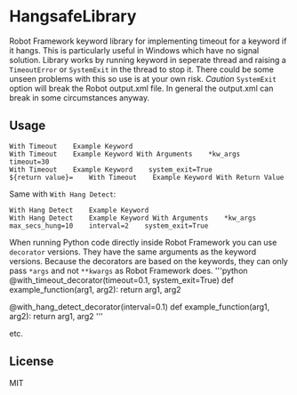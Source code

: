 # HangsafeLibrary
Robot Framework keyword library for implementing timeout for a keyword if it hangs. This is particularly useful in Windows which have no signal solution.
Library works by running keyword in seperate thread and raising a `TimeoutError` or `SystemExit` in the thread to stop it. 
There could be some unseen problems with this so use is at your own risk. *Caution* `SystemExit` option will break the Robot output.xml file.
In general the output.xml can break in some circumstances anyway.

## Usage
```
With Timeout    Example Keyword    
With Timeout    Example Keyword With Arguments    *kw_args    timeout=30
With Timeout    Example Keyword    system_exit=True
${return value}=    With Timeout    Example Keyword With Return Value
```

Same with `With Hang Detect`:
```
With Hang Detect    Example Keyword
With Hang Detect    Example Keyword With Arguments    *kw_args    max_secs_hung=10    interval=2    system_exit=True

```
When running Python code directly inside Robot Framework you can use `decorator` versions. They have the same arguments as the keyword versions. Because the decorators are based on the keywords, they can only pass `*args` and not `**kwargs` as Robot Framework does.
'''python
@with_timeout_decorator(timeout=0.1, system_exit=True)
def example_function(arg1, arg2):
    return arg1, arg2

@with_hang_detect_decorator(interval=0.1)
def example_function(arg1, arg2):
    return arg1, arg2
'''

etc.


License
----

MIT
